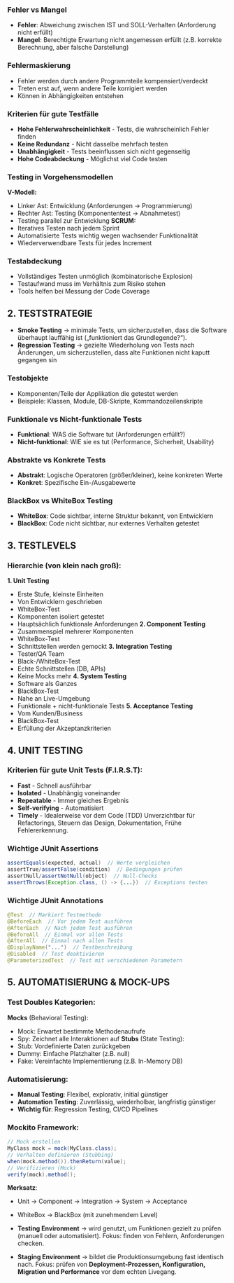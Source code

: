 ### Fehler vs Mangel
- **Fehler**: Abweichung zwischen IST und SOLL-Verhalten (Anforderung nicht erfüllt)
- **Mangel**: Berechtigte Erwartung nicht angemessen erfüllt (z.B. korrekte Berechnung, aber falsche Darstellung)
### Fehlermaskierung
- Fehler werden durch andere Programmteile kompensiert/verdeckt
- Treten erst auf, wenn andere Teile korrigiert werden
- Können in Abhängigkeiten entstehen
### Kriterien für gute Testfälle
- **Hohe Fehlerwahrscheinlichkeit** - Tests, die wahrscheinlich Fehler finden
- **Keine Redundanz** - Nicht dasselbe mehrfach testen
- **Unabhängigkeit** - Tests beeinflussen sich nicht gegenseitig
- **Hohe Codeabdeckung** - Möglichst viel Code testen
### Testing in Vorgehensmodellen
**V-Modell:**
- Linker Ast: Entwicklung (Anforderungen → Programmierung)
- Rechter Ast: Testing (Komponententest → Abnahmetest)
- Testing parallel zur Entwicklung
**SCRUM:**
- Iteratives Testen nach jedem Sprint
- Automatisierte Tests wichtig wegen wachsender Funktionalität
- Wiederverwendbare Tests für jedes Increment
### Testabdeckung
- Vollständiges Testen unmöglich (kombinatorische Explosion)
- Testaufwand muss im Verhältnis zum Risiko stehen
- Tools helfen bei Messung der Code Coverage
## 2. TESTSTRATEGIE
- **Smoke Testing** → minimale Tests, um sicherzustellen, dass die Software überhaupt lauffähig ist („funktioniert das Grundlegende?“).
- **Regression Testing** → gezielte Wiederholung von Tests nach Änderungen, um sicherzustellen, dass alte Funktionen nicht kaputt gegangen sin
### Testobjekte
- Komponenten/Teile der Applikation die getestet werden
- Beispiele: Klassen, Module, DB-Skripte, Kommandozeilenskripte
### Funktionale vs Nicht-funktionale Tests
- **Funktional**: WAS die Software tut (Anforderungen erfüllt?)
- **Nicht-funktional**: WIE sie es tut (Performance, Sicherheit, Usability)
### Abstrakte vs Konkrete Tests
- **Abstrakt**: Logische Operatoren (größer/kleiner), keine konkreten Werte
- **Konkret**: Spezifische Ein-/Ausgabewerte
### BlackBox vs WhiteBox Testing
- **WhiteBox**: Code sichtbar, interne Struktur bekannt, von Entwicklern
- **BlackBox**: Code nicht sichtbar, nur externes Verhalten getestet
## 3. TESTLEVELS
### Hierarchie (von klein nach groß):
**1. Unit Testing**
- Erste Stufe, kleinste Einheiten
- Von Entwicklern geschrieben
- WhiteBox-Test
- Komponenten isoliert getestet
- Hauptsächlich funktionale Anforderungen
**2. Component Testing**
- Zusammenspiel mehrerer Komponenten
- WhiteBox-Test
- Schnittstellen werden gemockt
**3. Integration Testing**
- Tester/QA Team
- Black-/WhiteBox-Test
- Echte Schnittstellen (DB, APIs)
- Keine Mocks mehr
**4. System Testing**
- Software als Ganzes
- BlackBox-Test
- Nahe an Live-Umgebung
- Funktionale + nicht-funktionale Tests
**5. Acceptance Testing**
- Vom Kunden/Business
- BlackBox-Test
- Erfüllung der Akzeptanzkriterien
## 4. UNIT TESTING
### Kriterien für gute Unit Tests (F.I.R.S.T):
- **Fast** - Schnell ausführbar
- **Isolated** - Unabhängig voneinander
- **Repeatable** - Immer gleiches Ergebnis
- **Self-verifying** - Automatisiert
- **Timely** - Idealerweise vor dem Code (TDD)
Unverzichtbar für Refactorings, Steuern das Design, Dokumentation, Frühe Fehlererkennung.
### Wichtige JUnit Assertions
```java
assertEquals(expected, actual)  // Werte vergleichen
assertTrue/assertFalse(condition)  // Bedingungen prüfen
assertNull/assertNotNull(object)  // Null-Checks
assertThrows(Exception.class, () -> {...})  // Exceptions testen
```
### Wichtige JUnit Annotations
```java
@Test  // Markiert Testmethode
@BeforeEach  // Vor jedem Test ausführen
@AfterEach  // Nach jedem Test ausführen
@BeforeAll  // Einmal vor allen Tests
@AfterAll  // Einmal nach allen Tests
@DisplayName("...")  // Testbeschreibung
@Disabled  // Test deaktivieren
@ParameterizedTest  // Test mit verschiedenen Parametern
```
## 5. AUTOMATISIERUNG & MOCK-UPS
### Test Doubles Kategorien:
**Mocks** (Behavioral Testing):
- Mock: Erwartet bestimmte Methodenaufrufe
- Spy: Zeichnet alle Interaktionen auf
**Stubs** (State Testing):
- Stub: Vordefinierte Daten zurückgeben
- Dummy: Einfache Platzhalter (z.B. null)
- Fake: Vereinfachte Implementierung (z.B. In-Memory DB)
### Automatisierung:
- **Manual Testing**: Flexibel, explorativ, initial günstiger
- **Automation Testing**: Zuverlässig, wiederholbar, langfristig günstiger
- **Wichtig für**: Regression Testing, CI/CD Pipelines
### Mockito Framework:
```java
// Mock erstellen
MyClass mock = mock(MyClass.class);
// Verhalten definieren (Stubbing)
when(mock.method()).thenReturn(value);
// Verifizieren (Mock)
verify(mock).method();
```
**Merksatz**:
- Unit → Component → Integration → System → Acceptance
- WhiteBox → BlackBox (mit zunehmendem Level)

- **Testing Environment** → wird genutzt, um Funktionen gezielt zu prüfen (manuell oder automatisiert). Fokus: finden von Fehlern, Anforderungen checken.
- **Staging Environment** → bildet die Produktionsumgebung fast identisch nach. Fokus: prüfen von **Deployment-Prozessen, Konfiguration, Migration und Performance** vor dem echten Livegang.